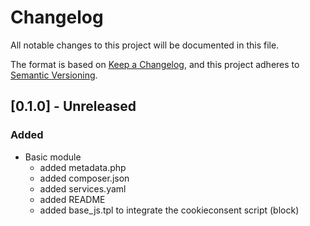 # Changelog
All notable changes to this project will be documented in this file.

The format is based on [Keep a Changelog](https://keepachangelog.com/en/1.0.0/),
and this project adheres to [Semantic Versioning](https://semver.org/spec/v2.0.0.html).

## [0.1.0] - Unreleased

### Added

- Basic module
  - added metadata.php
  - added composer.json
  - added services.yaml
  - added README
  - added base_js.tpl to integrate the cookieconsent script (block)